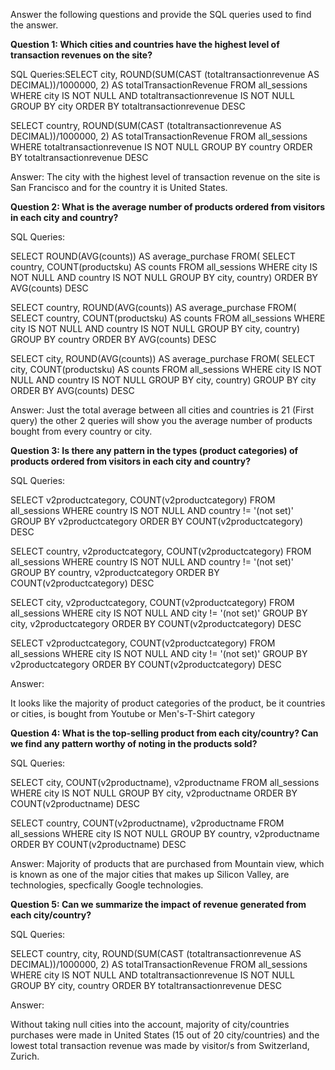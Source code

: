 Answer the following questions and provide the SQL queries used to find the answer.

    
**Question 1: Which cities and countries have the highest level of transaction revenues on the site?**


SQL Queries:SELECT city, ROUND(SUM(CAST (totaltransactionrevenue AS DECIMAL))/1000000, 2) AS totalTransactionRevenue FROM all_sessions
WHERE city IS NOT NULL AND totaltransactionrevenue IS NOT NULL
GROUP BY city
ORDER BY totaltransactionrevenue DESC

SELECT country, ROUND(SUM(CAST (totaltransactionrevenue AS DECIMAL))/1000000, 2) AS totalTransactionRevenue FROM all_sessions
WHERE totaltransactionrevenue IS NOT NULL
GROUP BY country
ORDER BY totaltransactionrevenue DESC



Answer: The city with the highest level of transaction revenue on the site is San Francisco and for the country it is United States.




**Question 2: What is the average number of products ordered from visitors in each city and country?**


SQL Queries:


SELECT ROUND(AVG(counts)) AS average_purchase FROM(
SELECT country, COUNT(productsku) AS counts
FROM all_sessions
WHERE city IS NOT NULL AND country IS NOT NULL
GROUP BY city, country)
ORDER BY AVG(counts) DESC

SELECT country, ROUND(AVG(counts)) AS average_purchase FROM(
SELECT country, COUNT(productsku) AS counts
FROM all_sessions
WHERE city IS NOT NULL AND country IS NOT NULL
GROUP BY city, country)
GROUP BY country
ORDER BY AVG(counts) DESC

SELECT city, ROUND(AVG(counts))  AS average_purchase FROM(
SELECT city, COUNT(productsku) AS counts
FROM all_sessions
WHERE city IS NOT NULL AND country IS NOT NULL
GROUP BY city, country)
GROUP BY city
ORDER BY AVG(counts) DESC


Answer:
Just the total average between all cities and countries is 21 (First query) the other 2 queries will show you the average number of products bought from every country or city.






**Question 3: Is there any pattern in the types (product categories) of products ordered from visitors in each city and country?**


SQL Queries:

SELECT  v2productcategory, COUNT(v2productcategory) FROM all_sessions
WHERE country IS NOT NULL AND country != '(not set)'
GROUP BY v2productcategory
ORDER BY COUNT(v2productcategory) DESC

SELECT country, v2productcategory, COUNT(v2productcategory) FROM all_sessions
WHERE country IS NOT NULL AND country != '(not set)'
GROUP BY country, v2productcategory
ORDER BY COUNT(v2productcategory) DESC

SELECT city, v2productcategory, COUNT(v2productcategory) FROM all_sessions
WHERE city IS NOT NULL AND city != '(not set)'
GROUP BY city, v2productcategory
ORDER BY COUNT(v2productcategory) DESC

SELECT v2productcategory, COUNT(v2productcategory) FROM all_sessions
WHERE city IS NOT NULL AND city != '(not set)'
GROUP BY v2productcategory
ORDER BY COUNT(v2productcategory) DESC

Answer:

It looks like the majority of product categories of the product, be it countries or cities, is bought from Youtube or Men's-T-Shirt category





**Question 4: What is the top-selling product from each city/country? Can we find any pattern worthy of noting in the products sold?**


SQL Queries:

SELECT city, COUNT(v2productname), v2productname FROM all_sessions
WHERE city IS NOT NULL
GROUP BY city, v2productname
ORDER BY COUNT(v2productname) DESC

SELECT country, COUNT(v2productname), v2productname FROM all_sessions
WHERE city IS NOT NULL
GROUP BY country, v2productname
ORDER BY COUNT(v2productname) DESC




Answer:
Majority of products that are purchased from Mountain view, which is known as one of the major cities that makes up Silicon Valley, are technologies, specfically Google technologies.





**Question 5: Can we summarize the impact of revenue generated from each city/country?**

SQL Queries:

SELECT country, city, ROUND(SUM(CAST (totaltransactionrevenue AS DECIMAL))/1000000, 2) AS totalTransactionRevenue FROM all_sessions WHERE city IS NOT NULL AND totaltransactionrevenue IS NOT NULL GROUP BY city, country
ORDER BY totaltransactionrevenue DESC


Answer:

Without taking null cities into the account, majority of city/countries purchases were made in United States (15 out of 20 city/countries) and the lowest total transaction revenue was made by visitor/s from Switzerland, Zurich.







